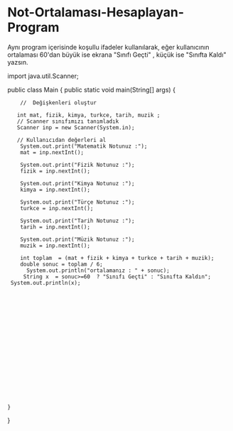 # Not-Ortalaması-Hesaplayan-Program
Aynı program içerisinde koşullu ifadeler kullanılarak, eğer kullanıcının ortalaması 60'dan büyük ise ekrana "Sınıfı Geçti" , küçük ise "Sınıfta Kaldı" yazsın.



import  java.util.Scanner;

public class Main {
    public static void main(String[] args) {

        //  Değişkenleri oluştur

       int mat, fizik, kimya, turkce, tarih, muzik ;
       // Scanner sınıfımızı tanımladık
       Scanner inp = new Scanner(System.in);

       // Kullanıcıdan değerleri al
        System.out.print("Matematik Notunuz :");
        mat = inp.nextInt();

        System.out.print("Fizik Notunuz :");
        fizik = inp.nextInt();

        System.out.print("Kimya Notunuz :");
        kimya = inp.nextInt();

        System.out.print("Türçe Notunuz :");
        turkce = inp.nextInt();

        System.out.print("Tarih Notunuz :");
        tarih = inp.nextInt();

        System.out.print("Müzik Notunuz :");
        muzik = inp.nextInt();

        int toplam  = (mat + fizik + kimya + turkce + tarih + muzik);
        double sonuc = toplam / 6;
          System.out.println("ortalamanız : " + sonuc);
         String x  = sonuc>=60  ? "Sınıfı Geçti" : "Sınıfta Kaldın";
     System.out.println(x);

   
      
















    }
}

